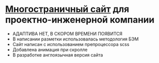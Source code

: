 # [Многостраничный сайт](https://alexlancev.github.io/visco/) для проектно-инженерной компании

- АДАПТИВА НЕТ, В СКОРОМ ВРЕМЕНИ ПОЯВИТСЯ
- В написании разметки использовалась методология БЭМ
- Сайт написан с использованием препроцессора scss
- Добавлена анимация при скролле
- В разработке англоязычная версия сайта
